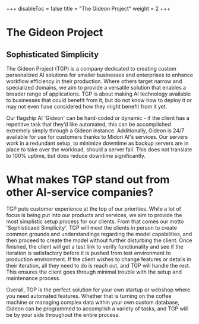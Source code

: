+++
disableToc = false
title = "The Gideon Project"
weight = 2
+++

# The Gideon Project
## Sophisticated Simplicity
The Gideon Project (TGP) is a company dedicated to creating custom personalized AI solutions for smaller businesses and enterprises to enhance workflow efficiency in their production. Where others target narrow and specialized domains, we aim to provide a versatile solution that enables a broader range of applications. TGP is about making AI technology available to businesses that could benefit from it, but do not know how to deploy it or may not even have considered how they might benefit from it yet. 

Our flagship AI 'Gideon' can be hard-coded or dynamic - if the client has a repetitive task that they’d like automated, this can be accomplished extremely simply through a Gideon instance. Additionally, Gideon is 24/7 available for use for customers thanks to Midori AI's services. Our servers work in a redundant setup, to minimize downtime as backup servers are in place to take over the workload, should a server fail. This does not translate to 100% uptime, but does reduce downtime significantly. 

# What makes TGP stand out from other AI-service companies?
TGP puts customer experience at the top of our priorities. While a lot of focus is being put into our products and services, we aim to provide the most simplistic setup process for our clients. From that comes our motto 'Sophisticaed Simplicity'. TGP will meet the clients in person to create common grounds and understandings regarding the model capabilities, and then proceed to create the model without further disturbing the client. Once finished, the client will get a test link to verify functionality and see if the iteration is satisfactory before it is pushed from test environment to production environment. If the client wishes to change features or details in their iteration, all they need to do is reach out, and TGP will handle the rest. This ensures the client goes through minimal trouble with the setup and maintenance process. 


Overall, TGP is the perfect solution for your own startup or webshop where you need automated features. Whether that is turning on the coffee machine or managing complex data within your own custom database, Gideon can be programmed to accomplish a variety of tasks, and TGP will be by your side throughout the entire process.